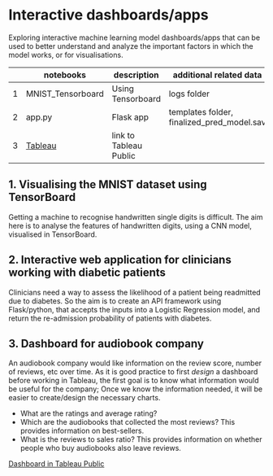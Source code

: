 # Interactive dashboards/apps
Exploring interactive machine learning model dashboards/apps that can be used to better understand and analyze the important factors in which the model works, or for visualisations. 

|   | notebooks         | description       | additional related data                    |
|---|-------------------|-------------------|--------------------------------------------|
| 1 | MNIST_Tensorboard | Using Tensorboard | logs folder                                |
| 2 | app.py            | Flask app         | templates folder, finalized_pred_model.sav |
| 3 | [Tableau](https://public.tableau.com/app/profile/sook.yee/viz/audiobook_dashboard/Dashboard1?publish=yes) | link to Tableau Public   |     |

## 1. Visualising the MNIST dataset using TensorBoard
Getting a machine to recognise handwritten single digits is difficult. The aim here is to analyse the features of handwritten digits, using a CNN model, visualised in TensorBoard.


## 2. Interactive web application for clinicians working with diabetic patients
Clinicians need a way to assess the likelihood of a patient being readmitted due to diabetes. So the aim is to create an API framework using Flask/python, that accepts the inputs into a Logistic Regression model, and return the re-admission probability of patients with diabetes. 


## 3. Dashboard for audiobook company
An audiobook company would like information on the review score, number of reviews, etc over time. As it is good practice to first *design* a dashboard before working in Tableau, the first goal is to know what information would be useful for the company; Once we know the information needed, it will be easier to create/design the necessary charts. 
- What are the ratings and average rating?
- Which are the audiobooks that collected the most reviews? This provides information on best-sellers. 
- What is the reviews to sales ratio? This provides information on whether people who buy audiobooks also leave reviews.

[Dashboard in Tableau Public](https://public.tableau.com/app/profile/sook.yee/viz/audiobook_dashboard/Dashboard1?publish=yes)

